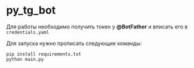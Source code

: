 # py_tg_bot

Для работы необходимо получить токен у **@BotFather** и вписать его в `credentials.yaml`

Для запуска нужно прописать следующие команды:
```console
pip install requirements.txt
python main.py
```
